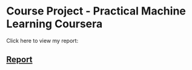 # Course Project - Practical Machine Learning Coursera

Click here to view my report: 
## [Report](https://zach2y.github.io/PracticalMachineLearning-Project/)

